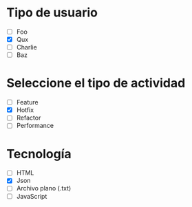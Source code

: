# Tipo de usuario
- [ ] Foo 
- [x] Qux  
- [ ] Charlie 
- [ ] Baz 

# Seleccione el tipo de actividad
- [ ] Feature
- [x] Hotfix
- [ ] Refactor
- [ ] Performance

# Tecnología
- [ ] HTML
- [x] Json
- [ ] Archivo plano (.txt)
- [ ] JavaScript